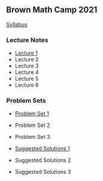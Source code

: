 Brown Math Camp 2021
--------------------

[Syllabus](out/syllabus/Math%20Camp%202021%20Syllabus.pdf)

### Lecture Notes

- [Lecture 1](out/lectures/Math%20Camp%202021%20Lecture%201%20-%20Proofs,%20Metric%20Spaces,%20Topology.pdf)
- Lecture 2
- Lecture 3
- Lecture 4
- Lecture 5
- Lecture 6

### Problem Sets

- [Problem Set 1](out/homework/Math%20Camp%202021%20Problem%20Set%201.pdf)
- Problem Set 2
- Problem Set 3

- [Suggested Solutions 1](out/homework/Math%20Camp%202021%20Suggested%20Solutions%201.pdf)
- Suggested Solutions 2
- Suggested Solutions 3
